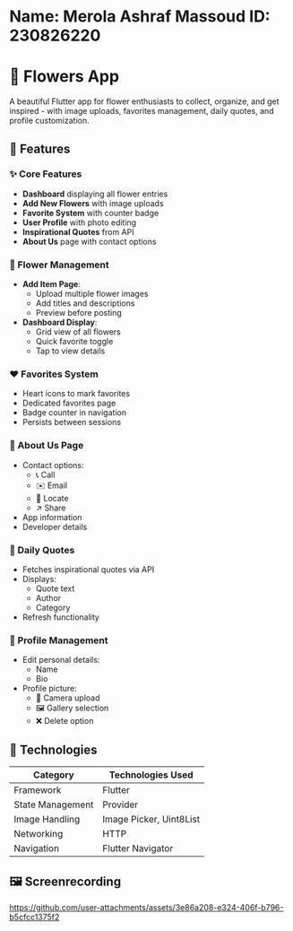 # Name: Merola Ashraf Massoud                      ID: 230826220
# 🌸 Flowers App

A beautiful Flutter app for flower enthusiasts to collect, organize, and get inspired - with image uploads, favorites management, daily quotes, and profile customization.


## 📱 Features

### ✨ Core Features
- **Dashboard** displaying all flower entries
- **Add New Flowers** with image uploads
- **Favorite System** with counter badge
- **User Profile** with photo editing
- **Inspirational Quotes** from API
- **About Us** page with contact options

### 🌷 Flower Management
- **Add Item Page**:
  - Upload multiple flower images
  - Add titles and descriptions
  - Preview before posting
- **Dashboard Display**:
  - Grid view of all flowers
  - Quick favorite toggle
  - Tap to view details

### ❤️ Favorites System
- Heart icons to mark favorites
- Dedicated favorites page
- Badge counter in navigation
- Persists between sessions

### 📖 About Us Page
- Contact options:
  - 📞 Call 
  - ✉️ Email
  - 📍 Locate
  - ↗️ Share
- App information
- Developer details

### 🧠 Daily Quotes
- Fetches inspirational quotes via API
- Displays:
  - Quote text
  - Author
  - Category
- Refresh functionality

### 👤 Profile Management
- Edit personal details:
  - Name
  - Bio
- Profile picture:
  - 📸 Camera upload
  - 🖼️ Gallery selection
  - ❌ Delete option

## 🔧 Technologies
| Category        | Technologies Used |
|----------------|------------------|
| Framework      | Flutter          |
| State Management | Provider        |
| Image Handling | Image Picker, Uint8List |
| Networking     | HTTP             |
| Navigation     | Flutter Navigator|



## 🖼️ Screenrecording
https://github.com/user-attachments/assets/3e86a208-e324-406f-b796-b5cfcc1375f2






